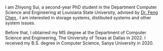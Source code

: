 I am Zhiyong Sui, a second-year PhD student in the Department Computer Science and Engineering at Louisiana State University, advised by [Dr. Feng Chen ](http://www.csc.lsu.edu/~fchen/). I am interested in storage systems, distibuted systems and other system issues.

Before that, I obtained my MS degree at the Department of Computer Science and Engineering, The University of Texas at Dallas in 2022. I received my B.S. degree in Computer Science, Sanya University in 2020.
